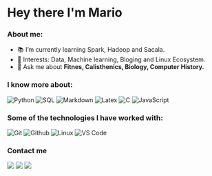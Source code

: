 # Hey there I'm Mario

### About me:</br>

- :books: I’m currently learning Spark, Hadoop and Sacala.
- :pushpin: Interests: Data, Machine learning, Bloging and Linux Ecosystem.
- 💬 Ask me about **Fitnes, Calisthenics, Biology, Computer History.**

### I know more about: </br>
![Python](https://img.shields.io/badge/-Python-000000?style=for-the-badge&logo=Python)
![SQL](https://img.shields.io/badge/-SQL-000000?style=for-the-badge&logo=MySQL)
![Markdown](http://img.shields.io/badge/-Markdown-000000?style=for-the-badge&logo=Markdown&logoColor=magenta)
![Latex](http://img.shields.io/badge/-Latex-000000?style=for-the-badge&logo=Latex)
![C](https://img.shields.io/badge/-C-000000?style=for-the-badge&logo=C)
![JavaScript](https://img.shields.io/badge/-JavaScript-000000?style=for-the-badge&logo=javascript)

### Some of the technologies I have worked with: </br>
![Git](http://img.shields.io/badge/-Git-000000?style=for-the-badge&logo=Git)
![Github](http://img.shields.io/badge/-Github-000000?style=for-the-badge&logo=Github&logoColor=green)
![Linux](http://img.shields.io/badge/-Linux-000000?style=for-the-badge&logo=linux)
![VS Code](http://img.shields.io/badge/-VS%20Code-000000?style=for-the-badge&logo=Visual-studio-code&logoColor=blue)

### Contact me
<a target="_blank" href="https://mariochvx.com/"><img src="https://img.shields.io/badge/-Personal Site-FF4080?style=for-the-badge&logo=chrome&logoColor=white"></img></a>
<a target="_blank" href="https://www.linkedin.com/in/mario-chavez-medina"><img src="https://img.shields.io/badge/-LinkedIn-0077B5?style=for-the-badge&logo=Linkedin&logoColor=white"></img></a>
<a target="_blank" href="mailto:mariochavez1292@gmail.com"><img src="https://img.shields.io/badge/-Gmail-D14836?style=for-the-badge&logo=Gmail&logoColor=white"></img></a>

<br>

